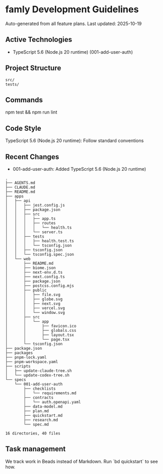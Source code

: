 # famly Development Guidelines

Auto-generated from all feature plans. Last updated: 2025-10-19

## Active Technologies
- TypeScript 5.6 (Node.js 20 runtime) (001-add-user-auth)

## Project Structure
```
src/
tests/
```

## Commands
npm test && npm run lint

## Code Style
TypeScript 5.6 (Node.js 20 runtime): Follow standard conventions

## Recent Changes
- 001-add-user-auth: Added TypeScript 5.6 (Node.js 20 runtime)

<!-- MANUAL ADDITIONS START -->
```
.
├── AGENTS.md
├── CLAUDE.md
├── README.md
├── apps
│   ├── api
│   │   ├── jest.config.js
│   │   ├── package.json
│   │   ├── src
│   │   │   ├── app.ts
│   │   │   ├── routes
│   │   │   │   └── health.ts
│   │   │   └── server.ts
│   │   ├── tests
│   │   │   ├── health.test.ts
│   │   │   └── tsconfig.json
│   │   ├── tsconfig.json
│   │   └── tsconfig.spec.json
│   └── web
│       ├── README.md
│       ├── biome.json
│       ├── next-env.d.ts
│       ├── next.config.ts
│       ├── package.json
│       ├── postcss.config.mjs
│       ├── public
│       │   ├── file.svg
│       │   ├── globe.svg
│       │   ├── next.svg
│       │   ├── vercel.svg
│       │   └── window.svg
│       ├── src
│       │   └── app
│       │       ├── favicon.ico
│       │       ├── globals.css
│       │       ├── layout.tsx
│       │       └── page.tsx
│       └── tsconfig.json
├── package.json
├── packages
├── pnpm-lock.yaml
├── pnpm-workspace.yaml
├── scripts
│   ├── update-claude-tree.sh
│   └── update-codex-tree.sh
└── specs
    └── 001-add-user-auth
        ├── checklists
        │   └── requirements.md
        ├── contracts
        │   └── auth.openapi.yaml
        ├── data-model.md
        ├── plan.md
        ├── quickstart.md
        ├── research.md
        └── spec.md

16 directories, 40 files
```

## Task management

We track work in Beads instead of Markdown. Run \`bd quickstart\` to see how.